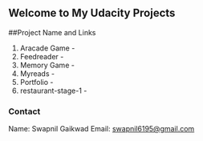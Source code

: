 ## Welcome to My Udacity Projects

##Project Name and Links

1. Aracade Game - 
2. Feedreader - 
3. Memory Game - 
4. Myreads - 
5. Portfolio - 
6. restaurant-stage-1 - 


### Contact
Name: Swapnil Gaikwad
Email: swapnil6195@gmail.com
